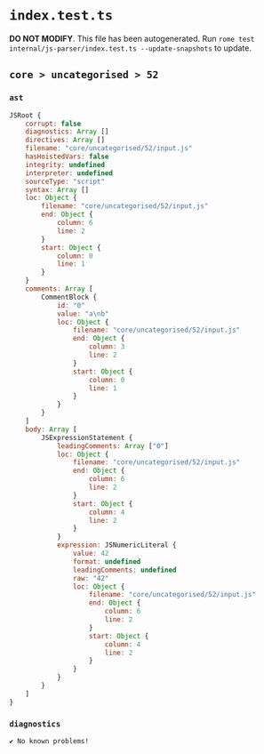 # `index.test.ts`

**DO NOT MODIFY**. This file has been autogenerated. Run `rome test internal/js-parser/index.test.ts --update-snapshots` to update.

## `core > uncategorised > 52`

### `ast`

```javascript
JSRoot {
	corrupt: false
	diagnostics: Array []
	directives: Array []
	filename: "core/uncategorised/52/input.js"
	hasHoistedVars: false
	integrity: undefined
	interpreter: undefined
	sourceType: "script"
	syntax: Array []
	loc: Object {
		filename: "core/uncategorised/52/input.js"
		end: Object {
			column: 6
			line: 2
		}
		start: Object {
			column: 0
			line: 1
		}
	}
	comments: Array [
		CommentBlock {
			id: "0"
			value: "a\nb"
			loc: Object {
				filename: "core/uncategorised/52/input.js"
				end: Object {
					column: 3
					line: 2
				}
				start: Object {
					column: 0
					line: 1
				}
			}
		}
	]
	body: Array [
		JSExpressionStatement {
			leadingComments: Array ["0"]
			loc: Object {
				filename: "core/uncategorised/52/input.js"
				end: Object {
					column: 6
					line: 2
				}
				start: Object {
					column: 4
					line: 2
				}
			}
			expression: JSNumericLiteral {
				value: 42
				format: undefined
				leadingComments: undefined
				raw: "42"
				loc: Object {
					filename: "core/uncategorised/52/input.js"
					end: Object {
						column: 6
						line: 2
					}
					start: Object {
						column: 4
						line: 2
					}
				}
			}
		}
	]
}
```

### `diagnostics`

```
✔ No known problems!

```
